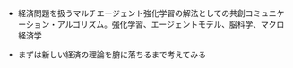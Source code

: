 * 経済問題を扱うマルチエージェント強化学習の解法としての共創コミュニケーション・アルゴリズム。強化学習、エージェントモデル、脳科学、マクロ経済学



* まずは新しい経済の理論を腑に落ちるまで考えてみる





